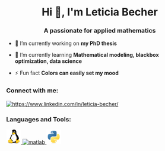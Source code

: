 <h1 align="center">Hi 👋, I'm Leticia Becher</h1>
<h3 align="center">A passionate for applied mathematics</h3>

- 🔭 I’m currently working on **my PhD thesis**

- 🌱 I’m currently learning **Mathematical modeling, blackbox optimization, data science**

- ⚡ Fun fact **Colors can easily set my mood**

<h3 align="left">Connect with me:</h3>
<p align="left">
<a href="https://linkedin.com/in/https://www.linkedin.com/in/leticia-becher/" target="blank"><img align="center" src="https://raw.githubusercontent.com/rahuldkjain/github-profile-readme-generator/master/src/images/icons/Social/linked-in-alt.svg" alt="https://www.linkedin.com/in/leticia-becher/" height="30" width="40" /></a>
</p>

<h3 align="left">Languages and Tools:</h3>
<p align="left"> <a href="https://www.linux.org/" target="_blank" rel="noreferrer"> <img src="https://raw.githubusercontent.com/devicons/devicon/master/icons/linux/linux-original.svg" alt="linux" width="40" height="40"/> </a> <a href="https://www.mathworks.com/" target="_blank" rel="noreferrer"> <img src="https://upload.wikimedia.org/wikipedia/commons/2/21/Matlab_Logo.png" alt="matlab" width="40" height="40"/> </a> <a href="https://www.python.org" target="_blank" rel="noreferrer"> <img src="https://raw.githubusercontent.com/devicons/devicon/master/icons/python/python-original.svg" alt="python" width="40" height="40"/> </a> </p>
